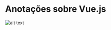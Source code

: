# Anotações sobre Vue.js

![alt text](https://cdn-images-1.medium.com/max/1600/1*wqYF-8Dmh7LhtLkKfERc3Q.png "VUE.JS")
